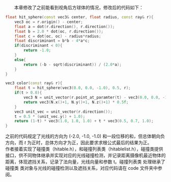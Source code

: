 &emsp;&emsp;本章修改了之前能看到视角后方球体的情况，修改后的代码如下：
```c++
float hit_sphere(const vec3& center, float radius, const ray& r){
    vec3 oc = r.origin() - center;
    float a = dot(r.direction(), r.direction());
    float b = 2.0 * dot(oc, r.direction());
    float c = dot(oc, oc) - radius*radius;
    float discriminant = b*b - 4*a*c;
    if(discriminant < 0){
        return -1.0;
    }
    else{
        return (-b - sqrt(discriminant)) / (2.0*a);
    }
}

vec3 color(const ray& r){
    float t = hit_sphere(vec3(0.0, 0.0, -1.0), 0.5, r);
    if(t > 0.0){
        vec3 N = unit_vector(r.point_at_paramter(t) - vec3(0.0, 0.0, -1.0));
        return vec3(N.x()+1, N.y()+1, N.z()+1) * 0.5f;
    }
    vec3 unit_vec = unit_vector(r.direction());
    t = 0.5 * (unit_vec.y() + 1.0);
    return (1-t) * vec3(1.0, 1.0, 1.0) + t * vec3(0.5, 0.7, 1.0);
}
```
之前的代码规定了光线的方向为 (-2.0, -1.0, -1.0) 和一段位移的和，但总体朝向负方向，而 $t$ 为正时，总体方向才为正，因此要求求根公式最后的结果为正。
&emsp;&emsp;作者接着实现了碰撞类（hitable.h），和碰撞列表类（hitablelist.h），碰撞类提供接口，供不同物体继承并实现对应的光线碰撞检测，并记录距离摄像机最近物体的距离，体现遮挡关系，记录了法向量，光线向量和参数 t。碰撞列表类 处理继承了 碰撞类 类对象与光线的碰撞检测以及遮挡关系，对应代码请在 code 文件夹中参阅。